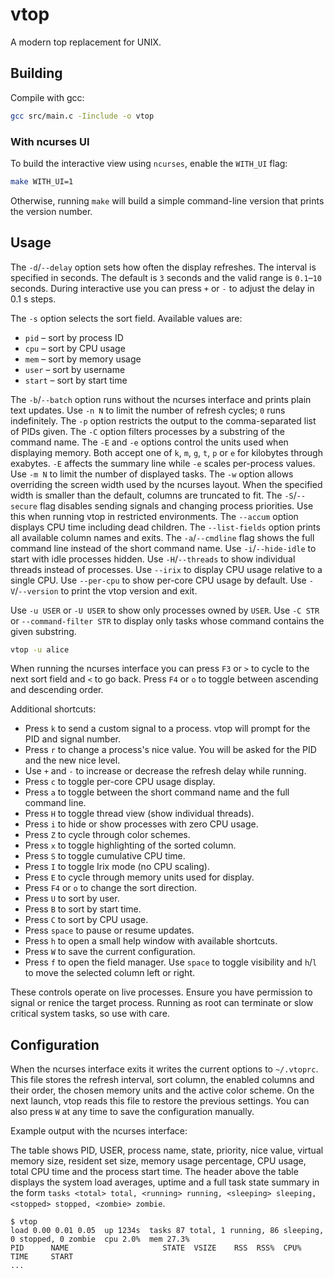 # vtop
A modern top replacement for UNIX.

## Building
Compile with gcc:
```sh
gcc src/main.c -Iinclude -o vtop
```

### With ncurses UI
To build the interactive view using `ncurses`, enable the `WITH_UI` flag:
```sh
make WITH_UI=1
```
Otherwise, running `make` will build a simple command-line version
that prints the version number.

## Usage

The `-d`/`--delay` option sets how often the display refreshes. The
interval is specified in seconds. The default is `3` seconds and the
valid range is `0.1`&ndash;`10` seconds. During interactive use you can
press `+` or `-` to adjust the delay in 0.1&nbsp;s steps.

The `-s` option selects the sort field. Available values are:

- `pid` &ndash; sort by process ID
- `cpu` &ndash; sort by CPU usage
- `mem` &ndash; sort by memory usage
- `user` &ndash; sort by username
- `start` &ndash; sort by start time

The `-b`/`--batch` option runs without the ncurses interface and prints
plain text updates. Use `-n N` to limit the number of refresh cycles;
`0` runs indefinitely. The `-p` option restricts the output to the
comma-separated list of PIDs given. The `-C` option filters processes by a
substring of the command name. The `-E` and `-e` options control the
units used when displaying memory. Both accept one of `k`, `m`, `g`, `t`,
`p` or `e` for kilobytes through exabytes. `-E` affects the summary line
while `-e` scales per-process values.
Use `-m N` to limit the number of displayed tasks.
The `-w` option allows overriding the screen width used by the ncurses
layout. When the specified width is smaller than the default, columns are
truncated to fit.
The `-S`/`--secure` flag disables sending signals and changing
process priorities. Use this when running vtop in restricted
environments.
The `--accum` option displays CPU time including dead children.
The `--list-fields` option prints all available column names and exits.
The `-a`/`--cmdline` flag shows the full command line instead of the short
command name.
Use `-i`/`--hide-idle` to start with idle processes hidden.
Use `-H`/`--threads` to show individual threads instead of processes.
Use `--irix` to display CPU usage relative to a single CPU.
Use `--per-cpu` to show per-core CPU usage by default.
Use `-V`/`--version` to print the vtop version and exit.

Use `-u USER` or `-U USER` to show only processes owned by `USER`.
Use `-C STR` or `--command-filter STR` to display only tasks whose
command contains the given substring.

```sh
vtop -u alice
```

When running the ncurses interface you can press `F3` or `>` to cycle to
the next sort field and `<` to go back.
Press `F4` or `o` to toggle between ascending and descending order.

Additional shortcuts:

- Press `k` to send a custom signal to a process. vtop will prompt for the PID and signal number.
- Press `r` to change a process's nice value. You will be asked for the
  PID and the new nice level.
- Use `+` and `-` to increase or decrease the refresh delay while running.
- Press `c` to toggle per-core CPU usage display.
- Press `a` to toggle between the short command name and the full command line.
- Press `H` to toggle thread view (show individual threads).
- Press `i` to hide or show processes with zero CPU usage.
- Press `Z` to cycle through color schemes.
- Press `x` to toggle highlighting of the sorted column.
- Press `S` to toggle cumulative CPU time.
- Press `I` to toggle Irix mode (no CPU scaling).
- Press `E` to cycle through memory units used for display.
- Press `F4` or `o` to change the sort direction.
- Press `U` to sort by user.
- Press `B` to sort by start time.
- Press `C` to sort by CPU usage.
- Press `space` to pause or resume updates.
- Press `h` to open a small help window with available shortcuts.
- Press `W` to save the current configuration.
- Press `f` to open the field manager. Use `space` to toggle visibility and
  `h`/`l` to move the selected column left or right.

These controls operate on live processes. Ensure you have permission to
signal or renice the target process. Running as root can terminate or slow
critical system tasks, so use with care.

## Configuration

When the ncurses interface exits it writes the current options to
`~/.vtoprc`. This file stores the refresh interval, sort column, the
enabled columns and their order, the chosen memory units and the active color scheme. On the
next launch, vtop reads this file to restore the
previous settings. You can also press `W` at any time to save the
configuration manually.

Example output with the ncurses interface:

The table shows PID, USER, process name, state, priority,
nice value, virtual memory size, resident set size, memory
usage percentage, CPU usage, total CPU time and the process
start time.
The header above the table displays the system load averages,
uptime and a full task state summary in the form
`tasks <total> total, <running> running, <sleeping> sleeping,
<stopped> stopped, <zombie> zombie`.

```text
$ vtop
load 0.00 0.01 0.05  up 1234s  tasks 87 total, 1 running, 86 sleeping, 0 stopped, 0 zombie  cpu 2.0%  mem 27.3%
PID      NAME                     STATE  VSIZE    RSS  RSS%  CPU%   TIME     START
...
```

